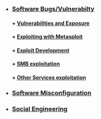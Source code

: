 


* ###  [ Software Bugs/Vulnerabilty]( )
   #### + [     Vulnerabilities and Exposure](https://github.com/sarathlalup/Cyber-security/tree/master/Windows%20Exploitaion/Vulnerabilities%20and%20Exposure)
   
   #### + [     Exploiting with Metasploit ](https://github.com/AonCyberLabs/Windows-Exploit-Suggester)
   
   #### + [     Exploit Development ](https://github.com/AonCyberLabs/Windows-Exploit-Suggester)
   
   #### + [     SMB exploitation ](https://github.com/sarathlalup/Cyber-security/blob/master/Windows%20Exploitaion/Penetration%20Testing/SMB%20Penetration%20Testing/Exploit%20SMB)
   #### + [     Other Services exploitation ](https://github.com/sarathlalup/Penetration-Testing/blob/master/Penetration%20Testing/README.md)
  
      
* ###  [ Software Misconfiguration]( )
* ###  [ Social Engineering](https://github.com/sarathlalup/Cyber-security/blob/master/Social%20Engineering%20Attacks/README.md )
